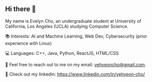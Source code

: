 ## Hi there 👋

<!--
**ycho1908/ycho1908** is a ✨ _special_ ✨ repository because its `README.md` (this file) appears on your GitHub profile.

Here are some ideas to get you started:

- 🔭 I’m currently working on ...
- 🌱 I’m currently learning ...
- 👯 I’m looking to collaborate on ...
- 🤔 I’m looking for help with ...
- 💬 Ask me about ...
- 📫 How to reach me: ...
- 😄 Pronouns: ...
- ⚡ Fun fact: ...
-->
My name is Evelyn Cho, an undergraduate student at University of California, Los Angeles (UCLA) studying Computer Science.

:books: Interests: AI and Machine Learning, Web Dev, Cybersecurity (prior experience with Linux)

💻 Languages: C++, Java, Python, ReactJS, HTML/CSS

:e-mail: Feel free to reach out to me on my email: yehyeoncho@gmail.com.

💬 Check out my linkedin: https://www.linkedin.com/in/yehyeon-cho/
